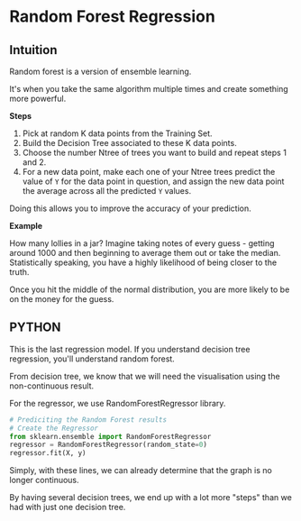 # Random Forest Regression

## Intuition

Random forest is a version of ensemble learning.

It's when you take the same algorithm multiple times and create something more powerful.

**Steps**

1. Pick at random K data points from the Training Set.
2. Build the Decision Tree associated to these K data points.
3. Choose the number Ntree of trees you want to build and repeat steps 1 and 2.
4. For a new data point, make each one of your Ntree trees predict the value of `Y` for the data point in question, and assign the new data point the average across all the predicted `Y` values.

Doing this allows you to improve the accuracy of your prediction.

**Example**

How many lollies in a jar? Imagine taking notes of every guess - getting around 1000 and then beginning to average them out or take the median. Statistically speaking, you have a highly likelihood of being closer to the truth.

Once you hit the middle of the normal distribution, you are more likely to be on the money for the guess.

## PYTHON

This is the last regression model. If you understand decision tree regression, you'll understand random forest.

From decision tree, we know that we will need the visualisation using the non-continuous result.

For the regressor, we use RandomForestRegressor library.

```python
# Prediciting the Random Forest results
# Create the Regressor
from sklearn.ensemble import RandomForestRegressor
regressor = RandomForestRegressor(random_state=0)
regressor.fit(X, y)
```

Simply, with these lines, we can already determine that the graph is no longer continuous.

By having several decision trees, we end up with a lot more "steps" than we had with just one decision tree.
